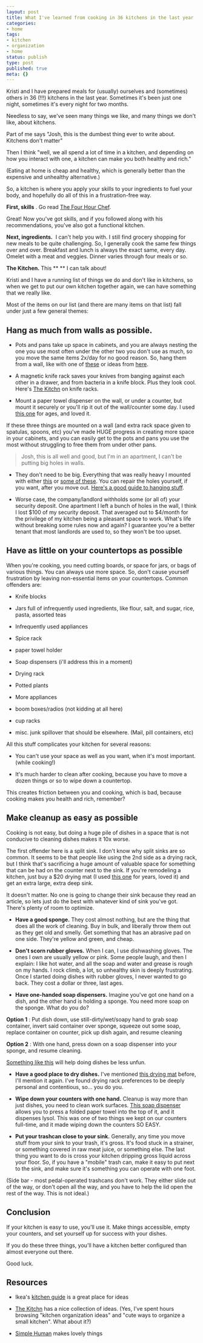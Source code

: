 ```yaml
---
layout: post
title: What I've learned from cooking in 36 kitchens in the last year
categories:
- home
tags:
- kitchen
- organization
- home
status: publish
type: post
published: true
meta: {}
---
```




Kristi and I have prepared meals for (usually) ourselves and (sometimes) others in 36 (!!!) kitchens in the last year. Sometimes it's been just one night, sometimes it's every night for two months.



Needless to say, we've seen many things we like, and many things we don't like, about kitchens.



Part of me says "Josh, this is the dumbest thing ever to write about. Kitchens don't matter"



Then I think "well, we all spend a lot of time in a kitchen, and depending on how you interact with one, a kitchen can make you both healthy and rich."



(Eating at home is cheap and healthy, which is generally better than the expensive and unhealthy alternative.)



So, a kitchen is where you apply your 
skills to your 
ingredients to fuel your body, and hopefully do all of this in a frustration-free way.



**First, skills**
. Go read 
[The Four Hour Chef](http://www.amazon.com/4-Hour-Chef-Cooking-Learning-Anything/dp/0547884591).



Great! Now you've got skills, and if you followed along with his recommendations, you've also got a functional kitchen.



**Next, ingredients.**
 I can't help you with. I still find grocery shopping for 
new meals to be quite challenging. So, I generally cook the same few things over and over. Breakfast and lunch is always the exact same, every day. Omelet with a meat and veggies. Dinner varies through four meals or so.



**The Kitchen.**
This
** **
I can talk about!



Kristi and I have a running list of things we do and don't like in kitchens, so when we get to put our own kitchen together again, we can have something that we really like.



Most of the items on our list (and there are many items on that list) fall under just a few general themes:


## Hang as much from walls as possible.


* Pots and pans take up space in cabinets, and you are always nesting the one you use most often under the other two you don't use as much, so you move the same items 2x/day for no good reason. So, hang them from a wall, like with one of 
[these](http://www.ikea.com/us/en/catalog/products/30202092/) or ideas from 
[here](http://www.thekitchn.com/hang-pots-on-the-wall-week-2-choosing-the-best-hanging-system-spring-projects-from-the-kitchn-202229).


* A magnetic knife rack saves your knives from banging against each other in a drawer, and from bacteria in a knife block. Plus they look cool. Here's 
[The Kitchn](http://www.thekitchn.com/10-places-to-hang-your-magnetic-knife-rack-200833) on knife racks.


* Mount a paper towel dispenser on the wall, or under a counter, but 
mount it securely or you'll rip it out of the wall/counter some day. I used 
[this one](http://www.amazon.com/Simplehuman-Mount-Paper-Holder-Stainless/dp/B002YI653C) for ages, and loved it.


If these three things are mounted on a wall (and extra rack space given to spatulas, spoons, etc) you've made HUGE progress in creating more space in your cabinets, 
and you can easily get to the pots and pans you use the most without struggling to free them from under other pans.


>Josh, this is all well and good, but I'm in an apartment, I can't be putting big holes in walls.


* They don't need to be big. Everything that was really heavy I mounted with either 
[this](http://www.homedepot.com/p/E-Z-Ancor-Stud-Solver-7-x-1-1-4-in-Alloy-Flat-Head-Self-Drilling-Drywall-Anchors-with-Screws-4-Pack-29503/100234590) or 
[some of these](http://www.homedepot.com/p/Crown-Bolt-1-8-in-x-2-in-Zinc-Plated-Mushroom-Head-Toggle-Bolt-Anchor-10242/100349321). You can repair the holes yourself, if you want, after you move out. 
[Here's a good guide to hanging stuff](http://www.naturalhandyman.com/iip/inffastener/infanchor/infanchor.html).


* Worse case, the company/landlord withholds some (or all of) your security deposit. One apartment I left a bunch of holes in the wall, I think I lost $100 of my security deposit. That averaged out to $4/month for the privilege of my kitchen being a pleasant space to work. What's life without breaking some rules now and again? I guarantee you're a better tenant that most landlords are used to, so they won't be too upset.

## Have as little on your countertops as possible



When you're cooking, you need cutting boards, or space for jars, or bags of various things. You can 
always use more space. So, don't cause yourself frustration by leaving non-essential items on your countertops. Common offenders are:


* Knife blocks


* Jars full of infrequently used ingredients, like flour, salt, and sugar, rice, pasta, assorted teas


* Infrequently used appliances


* Spice rack


* paper towel holder


* Soap dispensers (i'll address this in a moment)


* Drying rack


* Potted plants


* More appliances


* boom boxes/radios (not kidding at all here)


* cup racks


* misc. junk spillover that should be elsewhere. (Mail, pill containers, etc)


All this stuff complicates your kitchen for several reasons:


* You can't use your space as well as you want, when it's most important. (while cooking!)


* It's much harder to clean after cooking, because you have to move a dozen things or so to wipe down a countertop.


This creates friction between you and cooking, which is bad, because cooking makes you health and rich, remember?


## Make cleanup as easy as possible



Cooking is not easy, but doing a huge pile of dishes in a space that is not conducive to cleaning dishes makes it 10x worse.



The first offender here is a split sink. I don't know why split sinks are so common. It seems to be that people like using the 2nd side as a drying rack, but I think that's sacrificing a huge amount of valuable space for something that can be had on the counter next to the sink. If you're remodeling a kitchen, just buy a $20 drying mat (I used 
[this one](http://www.amazon.com/OXO-Grips-Silicone-Drying-Square/dp/B002UTG7WY) for years, loved it) and get an extra large, extra deep sink.



It doesn't matter. No one is going to change their sink because they read an article, so lets just do the best with whatever kind of sink you've got. There's plenty of room to optimize.


* **Have a good sponge.**
They cost almost nothing, but are the thing that does all the work of cleaning. Buy in bulk, and liberally throw them out as they get old and smelly. Get something that has an abrasive pad on one side. They're yellow and green, and cheap.


* **Don't scorn rubber gloves.**
 When I can, I use dishwashing gloves. The ones I own are usually yellow or pink. Some people laugh, and then I explain: I like hot water, and all the soap and water and grease is rough on my hands. I rock climb, a lot, so unhealthy skin is 
deeply frustrating. Once I started doing dishes with rubber gloves, I never wanted to go back. They cost a dollar or three, last ages.


* **Have one-handed soap dispensers.**
 Imagine you've got one hand on a dish, and the other hand is holding a sponge. You need more soap on the sponge. What do you do?


**Option 1**
: Put dish down, use still-dirty/wet/soapy hand to grab soap container, invert said container over sponge, squeeze out some soap, replace container on counter, pick up dish again, and resume cleaning



**Option 2**
: With one hand, press down on a soap dispenser into your sponge, and resume cleaning.



[Something like this](http://www.ebay.com/itm/Umbra-Joey-Ceramic-Soap-Pump-Dispenser-Scrubby-Kitchen-Holder-Bathroom-Liquid-/221806220590) will help doing dishes be less unfun.


* **Have a good place to dry dishes.**
 I've mentioned 
[this drying mat](http://www.amazon.com/OXO-Grips-Silicone-Drying-Square/dp/B002UTG7WY) before, I'll mention it again. I've found drying rack preferences to be deeply personal and contentious, so... you do you. 


* **Wipe down your counters 
with one hand.**
 Cleanup is way more than just dishes, you need to clean work surfaces. 
[This soap dispenser](http://www.amazon.com/Windex-Antibacterial-Cleaner-Kitchen-Glistening/dp/B00AJLYILM/ref=pd_bxgy_121_img_2?ie=UTF8&refRID=0AARTN3B53KCFHCECE1S) allows you to press a folded paper towel into the top of it, and it dispenses lysol. This was one of two things we kept on our counters full-time, and it made wiping down the counters SO EASY.


* **Put your trashcan close to your sink.**
 Generally, any time you move stuff from your sink to your trash, it's gross. It's food stuck in a strainer, or something covered in raw meat juice, or something else. The last thing you want to do is cross your kitchen dripping gross liquid across your floor. So, if you have a "mobile" trash can, make it easy to put next to the sink, and make sure it's something you can operate with one foot.


(Side bar - most pedal-operated trashcans don't work. They either slide out of the way, or don't open all the way, and you have to help the lid open the rest of the way. This is not ideal.)


## **Conclusion**



If your kitchen is easy to use, you'll use it. Make things accessible, empty your counters, and set yourself up for success with your dishes.



If you do these three things, you'll have a kitchen better configured than almost everyone out there.



Good luck.


## **Resources**


* Ikea's 
[kitchen guide](http://www.ikea.com/gb/en/catalog/categories/departments/kitchen/roomset/) is a great place for ideas


* [The Kitchn](http://www.thekitchn.com/categories/setting_up_a_kitchen) has a nice collection of ideas. (Yes, I've spent hours browsing "kitchen organization ideas" and "cute ways to organize a small kitchen". What about it?)


* [Simple Human](http://www.simplehuman.com/) makes lovely things
